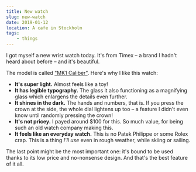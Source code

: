 ```yaml
---
title: New watch
slug: new-watch
date: 2019-01-12
location: A cafe in Stockholm
tags:
    - things
---
```


I got myself a new wrist watch today. It's from Timex – a brand I hadn't heard about before – and
it's beautiful.

The model is called
["MK1 Caliber"](https://www.timex.com/mk1-40mm-fabric-strap-watch/MK1-40mm-Fabric-Strap-Watch.html?dwvar_MK1-40mm-Fabric-Strap-Watch_color=Black-Black&cgid=mk1#start=1).
Here's why I like this watch:

- **It's super light.** Almost feels like a toy!
- **It has legible typography.** The glass it also functioning as a magnifying glass which enlargens
  the details even further.
- **It shines in the dark.** The hands and numbers, that is. If you press the crown at the side, the
  whole dial lightens up too – a feature I didn't even know until randomly pressing the crown!
- **It's not pricey.** I payed around $100 for this. So much value, for being such an old watch
  company making this.
- **It feels like an everyday watch.** This is no Patek Philippe or some Rolex crap. This is a thing
  _I'll use_ even in rough weather, while skiing or sailing.

The last point might be the most important one: it's bound to be used thanks to its low price and
no-nonsense design. And that's the best feature of it all.

